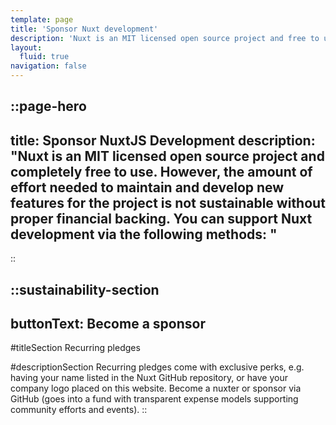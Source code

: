 ```yaml
---
template: page
title: 'Sponsor Nuxt development'
description: 'Nuxt is an MIT licensed open source project and free to use. However, the maintenance effort is not sustainable without proper financial backing.'
layout:
  fluid: true
navigation: false
---
```


::page-hero
---
title: Sponsor NuxtJS Development
description: "Nuxt is an MIT licensed open source project and completely free to use.
However, the amount of effort needed to maintain and develop new features for the project is not sustainable without proper financial backing.
You can support Nuxt development via the following methods:
"
---
::

::sustainability-section
---
buttonText: Become a sponsor
---

#titleSection
Recurring pledges

#descriptionSection
Recurring pledges come with exclusive perks, e.g. having your name listed in the Nuxt GitHub repository, or have your company logo placed on this website. Become a nuxter or sponsor via GitHub (goes into a fund with transparent expense models supporting community efforts and events).
::
